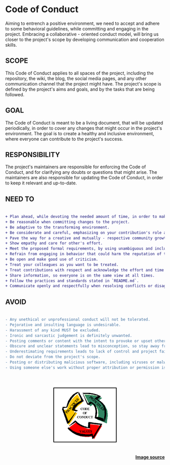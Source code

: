 # Code of Conduct

Aiming to entrench a positive environment, we need to accept and adhere to some
behavioral guidelines, while committing and engaging in the project. Embracing
a collaborative - oriented conduct model, will bring us closer to the project's
scope by developing communication and cooperation skills.

## SCOPE

This Code of Conduct applies to all spaces of the project, including the
repository, the wiki, the blog, the social media pages, and any other
communication channel that the project might have. The project's scope is
defined by the project's aims and goals, and by the tasks that are being
followed.

## GOAL

The Code of Conduct is meant to be a living document, that will be updated
periodically, in order to cover any changes that might occur in the project's
environment. The goal is to create a healthy and inclusive environment, where
everyone can contribute to the project's success.

## RESPONSIBILITY

The project's maintainers are responsible for enforcing the Code of Conduct,
and for clarifying any doubts or questions that might arise. The maintainers
are also responsible for updating the Code of Conduct, in order to keep it
relevant and up-to-date.

## NEED TO

```diff

+ Plan ahead, while devoting the needed amount of time, in order to make sure that you hold a complete road map.
+ Be reasonable when committing changes to the project.
+ Be adaptive to the transforming environment.
+ Be considerate and careful, emphasizing on your contribution's role and impact.
+ Pave the way for a creative and mutually - respective community growth.
+ Show empathy and care for other's effort.
+ Meet the proposed formal requirements, by using unambiguous and inclusive language.
+ Refrain from engaging in behavior that could harm the reputation of the repository or its contributors.
+ Be open and make good use of criticism.
+ Treat your colleagues as you want to be treated.
+ Treat contributions with respect and acknowledge the effort and time invested by each contributor.
+ Share information, so everyone is on the same view at all times.
+ Follow the practices and standards stated in `README.md`.
+ Communicate openly and respectfully when resolving conflicts or disagreements.

```

## AVOID

```diff

- Any unethical or unprofessional conduct will not be tolerated.
- Pejorative and insulting language is undesirable.
- Harassment of any kind MUST be excluded.
- Ironic and sarcastic judgement is definitely unwanted.
- Posting comments or content with the intent to provoke or upset others is not acceptable.
- Obscure and unclear statements lead to misconception, so stay away from them.
- Underestimating requirements leads to lack of control and project failure.
- Do not deviate from the project's scope.
- Posting or distributing malicious software, including viruses or malware, is not allowed.
- Using someone else's work without proper attribution or permission is not allowed.

```

<h1 align="center">
	<img height="200"  width="200" src="media/codeofconduct.gif" alt="">

<h4 align="right">

[Image source](https://www.cbinigeria.com/why-your-organization-needs-to-write-a-code-of-conduct/)

</h4>

</h1>
